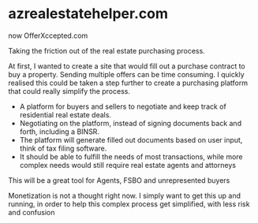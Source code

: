 # azrealestatehelper.com
now OfferXccepted.com

Taking the friction out of the real estate purchasing process. 

At first, I wanted to create a site that would fill out a purchase contract to buy a property.  Sending multiple offers can be time consuming.  I quickly realised this could be taken a step further to create a purchasing platform that could really simplify the process.

* A platform for buyers and sellers to negotiate and keep track of residential real estate deals.  
* Negotiating on the platform, instead of signing documents back and forth, including a BINSR.
* The platform will generate filled out documents based on user input, think of tax filing software.
* It should be able to fulfill the needs of most transactions, while more complex needs would still require real estate agents and attorneys 


This will be a great tool for Agents, FSBO and unrepresented buyers

Monetization is not a thought right now. I simply want to get this up and running, in order to help this complex process get simplified, with less risk and confusion
